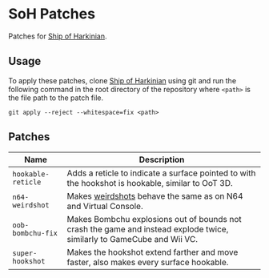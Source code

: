 # SoH Patches
Patches for [Ship of Harkinian](https://github.com/HarbourMasters/Shipwright).

## Usage
To apply these patches, clone [Ship of Harkinian](https://github.com/HarbourMasters/Shipwright) using git and run the following command
in the root directory of the repository where `<path>` is the file path to the patch file.

```
git apply --reject --whitespace=fix <path>
```

## Patches
| Name               | Description |
| ------------------ | ----------- |
| `hookable-reticle` | Adds a reticle to indicate a surface pointed to with the hookshot is hookable, similar to OoT 3D. |
| `n64-weirdshot`    | Makes [weirdshots](https://www.zeldaspeedruns.com/oot/tech/weirdshot) behave the same as on N64 and Virtual Console. |
| `oob-bombchu-fix`  | Makes Bombchu explosions out of bounds not crash the game and instead explode twice, similarly to GameCube and Wii VC. |
| `super-hookshot`   | Makes the hookshot extend farther and move faster, also makes every surface hookable. |

